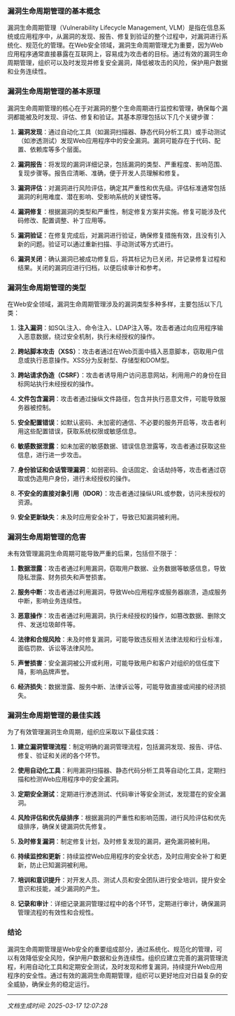 ### 漏洞生命周期管理的基本概念

漏洞生命周期管理（Vulnerability Lifecycle Management, VLM）是指在信息系统或应用程序中，从漏洞的发现、报告、修复到验证的整个过程中，对漏洞进行系统化、规范化的管理。在Web安全领域，漏洞生命周期管理尤为重要，因为Web应用程序通常直接暴露在互联网上，容易成为攻击者的目标。通过有效的漏洞生命周期管理，组织可以及时发现并修复安全漏洞，降低被攻击的风险，保护用户数据和业务连续性。

### 漏洞生命周期管理的基本原理

漏洞生命周期管理的核心在于对漏洞的整个生命周期进行监控和管理，确保每个漏洞都能被及时发现、评估、修复和验证。其基本原理包括以下几个关键步骤：

1. **漏洞发现**：通过自动化工具（如漏洞扫描器、静态代码分析工具）或手动测试（如渗透测试）发现Web应用程序中的安全漏洞。漏洞可能存在于代码、配置、依赖库等多个层面。

2. **漏洞报告**：将发现的漏洞详细记录，包括漏洞的类型、严重程度、影响范围、复现步骤等。报告应清晰、准确，便于开发人员理解和修复。

3. **漏洞评估**：对漏洞进行风险评估，确定其严重性和优先级。评估标准通常包括漏洞的利用难度、潜在影响、受影响系统的关键性等。

4. **漏洞修复**：根据漏洞的类型和严重性，制定修复方案并实施。修复可能涉及代码修改、配置调整、补丁应用等。

5. **漏洞验证**：在修复完成后，对漏洞进行验证，确保修复措施有效，且没有引入新的问题。验证可以通过重新扫描、手动测试等方式进行。

6. **漏洞关闭**：确认漏洞已被成功修复后，将其标记为已关闭，并记录修复过程和结果。关闭的漏洞应进行归档，以便后续审计和参考。

### 漏洞生命周期管理的类型

在Web安全领域，漏洞生命周期管理涉及的漏洞类型多种多样，主要包括以下几类：

1. **注入漏洞**：如SQL注入、命令注入、LDAP注入等。攻击者通过向应用程序输入恶意数据，绕过安全机制，执行未经授权的操作。

2. **跨站脚本攻击（XSS）**：攻击者通过在Web页面中插入恶意脚本，窃取用户信息或执行恶意操作。XSS分为反射型、存储型和DOM型。

3. **跨站请求伪造（CSRF）**：攻击者诱导用户访问恶意网站，利用用户的身份在目标网站执行未经授权的操作。

4. **文件包含漏洞**：攻击者通过操纵文件路径，包含并执行恶意文件，可能导致服务器被控制。

5. **安全配置错误**：如默认密码、未加密的通信、不必要的服务开启等，攻击者利用这些配置错误，获取系统权限或敏感信息。

6. **敏感数据泄露**：如未加密的敏感数据、错误信息泄露等，攻击者通过获取这些信息，进行进一步攻击。

7. **身份验证和会话管理漏洞**：如弱密码、会话固定、会话劫持等，攻击者通过窃取或伪造用户身份，进行未经授权的操作。

8. **不安全的直接对象引用（IDOR）**：攻击者通过操纵URL或参数，访问未授权的资源。

9. **安全更新缺失**：未及时应用安全补丁，导致已知漏洞被利用。

### 漏洞生命周期管理的危害

未有效管理漏洞生命周期可能导致严重的后果，包括但不限于：

1. **数据泄露**：攻击者通过利用漏洞，窃取用户数据、业务数据等敏感信息，导致隐私泄露、财务损失和声誉损害。

2. **服务中断**：攻击者通过利用漏洞，导致Web应用程序或服务器崩溃，造成服务中断，影响业务连续性。

3. **恶意操作**：攻击者通过利用漏洞，执行未经授权的操作，如篡改数据、删除文件、发送垃圾邮件等。

4. **法律和合规风险**：未及时修复漏洞，可能导致违反相关法律法规和行业标准，面临罚款、诉讼等法律风险。

5. **声誉损害**：安全漏洞被公开或利用，可能导致用户和客户对组织的信任度下降，影响品牌声誉。

6. **经济损失**：数据泄露、服务中断、法律诉讼等，可能导致直接或间接的经济损失。

### 漏洞生命周期管理的最佳实践

为了有效管理漏洞生命周期，组织应采取以下最佳实践：

1. **建立漏洞管理流程**：制定明确的漏洞管理流程，包括漏洞发现、报告、评估、修复、验证和关闭的各个环节。

2. **使用自动化工具**：利用漏洞扫描器、静态代码分析工具等自动化工具，定期扫描和检测Web应用程序中的安全漏洞。

3. **定期安全测试**：定期进行渗透测试、代码审计等安全测试，发现潜在的安全漏洞。

4. **风险评估和优先级排序**：根据漏洞的严重性和影响范围，进行风险评估和优先级排序，确保关键漏洞优先修复。

5. **及时修复漏洞**：制定修复计划，及时修复发现的漏洞，避免漏洞被利用。

6. **持续监控和更新**：持续监控Web应用程序的安全状态，及时应用安全补丁和更新，防止已知漏洞被利用。

7. **培训和意识提升**：对开发人员、测试人员和安全团队进行安全培训，提升安全意识和技能，减少漏洞的产生。

8. **记录和审计**：详细记录漏洞管理过程中的各个环节，定期进行审计，确保漏洞管理流程的有效性和合规性。

### 结论

漏洞生命周期管理是Web安全的重要组成部分，通过系统化、规范化的管理，可以有效降低安全风险，保护用户数据和业务连续性。组织应建立完善的漏洞管理流程，利用自动化工具和定期安全测试，及时发现和修复漏洞，持续提升Web应用程序的安全性。通过有效的漏洞生命周期管理，组织可以更好地应对日益复杂的安全威胁，确保业务的稳定运行。

---

*文档生成时间: 2025-03-17 12:07:28*


